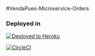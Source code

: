 #VendaPues-Microservice-Orders

### Deployed in

[![Deployed to Heroku](https://www.herokucdn.com/deploy/button.png)](https://venda-pues-orders.herokuapp.com/)

[![CircleCI](https://circleci.com/gh/Petbook-ARSW/Petbook-Back-End.svg?style=svg)]()